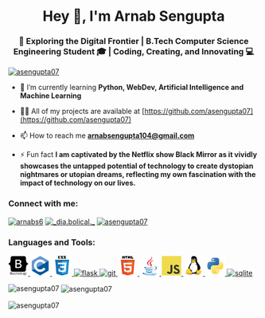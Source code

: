<h1 align="center">Hey 👋, I'm Arnab Sengupta</h1>
<h3 align="center">🚀 Exploring the Digital Frontier | B.Tech Computer Science Engineering Student 🎓 | Coding, Creating, and Innovating 💻</h3>

<p align="left"> <a href="https://github.com/ryo-ma/github-profile-trophy"><img src="https://github-profile-trophy.vercel.app/?username=asengupta07" alt="asengupta07" /></a> </p>

- 🌱 I’m currently learning **Python, WebDev, Artificial Intelligence and Machine Learning**

- 👨‍💻 All of my projects are available at [https://github.com/asengupta07](https://github.com/asengupta07)

- 📫 How to reach me **arnabsengupta104@gmail.com**

- ⚡ Fun fact **I am captivated by the Netflix show Black Mirror as it vividly showcases the untapped potential of technology to create dystopian nightmares or utopian dreams, reflecting my own fascination with the impact of technology on our lives.**

<h3 align="left">Connect with me:</h3>
<p align="left">
<a href="https://twitter.com/arnabs6" target="blank"><img align="center" src="https://raw.githubusercontent.com/rahuldkjain/github-profile-readme-generator/master/src/images/icons/Social/twitter.svg" alt="arnabs6" height="30" width="40" /></a>
<a href="https://instagram.com/_dia.bolical._" target="blank"><img align="center" src="https://raw.githubusercontent.com/rahuldkjain/github-profile-readme-generator/master/src/images/icons/Social/instagram.svg" alt="_dia.bolical._" height="30" width="40" /></a>
<a href="https://www.leetcode.com/asengupta07" target="blank"><img align="center" src="https://raw.githubusercontent.com/rahuldkjain/github-profile-readme-generator/master/src/images/icons/Social/leet-code.svg" alt="asengupta07" height="30" width="40" /></a>
</p>

<h3 align="left">Languages and Tools:</h3>
<p align="left"> <a href="https://getbootstrap.com" target="_blank" rel="noreferrer"> <img src="https://raw.githubusercontent.com/devicons/devicon/master/icons/bootstrap/bootstrap-plain-wordmark.svg" alt="bootstrap" width="40" height="40"/> </a> <a href="https://www.cprogramming.com/" target="_blank" rel="noreferrer"> <img src="https://raw.githubusercontent.com/devicons/devicon/master/icons/c/c-original.svg" alt="c" width="40" height="40"/> </a> <a href="https://www.w3schools.com/css/" target="_blank" rel="noreferrer"> <img src="https://raw.githubusercontent.com/devicons/devicon/master/icons/css3/css3-original-wordmark.svg" alt="css3" width="40" height="40"/> </a> <a href="https://flask.palletsprojects.com/" target="_blank" rel="noreferrer"> <img src="https://www.vectorlogo.zone/logos/pocoo_flask/pocoo_flask-icon.svg" alt="flask" width="40" height="40"/> </a> <a href="https://git-scm.com/" target="_blank" rel="noreferrer"> <img src="https://www.vectorlogo.zone/logos/git-scm/git-scm-icon.svg" alt="git" width="40" height="40"/> </a> <a href="https://www.w3.org/html/" target="_blank" rel="noreferrer"> <img src="https://raw.githubusercontent.com/devicons/devicon/master/icons/html5/html5-original-wordmark.svg" alt="html5" width="40" height="40"/> </a> <a href="https://www.java.com" target="_blank" rel="noreferrer"> <img src="https://raw.githubusercontent.com/devicons/devicon/master/icons/java/java-original.svg" alt="java" width="40" height="40"/> </a> <a href="https://developer.mozilla.org/en-US/docs/Web/JavaScript" target="_blank" rel="noreferrer"> <img src="https://raw.githubusercontent.com/devicons/devicon/master/icons/javascript/javascript-original.svg" alt="javascript" width="40" height="40"/> </a> <a href="https://www.linux.org/" target="_blank" rel="noreferrer"> <img src="https://raw.githubusercontent.com/devicons/devicon/master/icons/linux/linux-original.svg" alt="linux" width="40" height="40"/> </a> <a href="https://www.python.org" target="_blank" rel="noreferrer"> <img src="https://raw.githubusercontent.com/devicons/devicon/master/icons/python/python-original.svg" alt="python" width="40" height="40"/> </a> <a href="https://www.sqlite.org/" target="_blank" rel="noreferrer"> <img src="https://www.vectorlogo.zone/logos/sqlite/sqlite-icon.svg" alt="sqlite" width="40" height="40"/> </a> </p>

<p><img align="left" src="https://github-readme-stats.vercel.app/api/top-langs?username=asengupta07&show_icons=true&theme=dark&locale=en&layout=compact" alt="asengupta07" /></p>

<p>&nbsp;<img align="center" src="https://github-readme-stats.vercel.app/api?username=asengupta07&show_icons=true&theme=dark&locale=en" alt="asengupta07" /></p>

<p><img align="center" src="https://github-readme-streak-stats.herokuapp.com/?user=asengupta07&theme=dark" alt="asengupta07" /></p>
